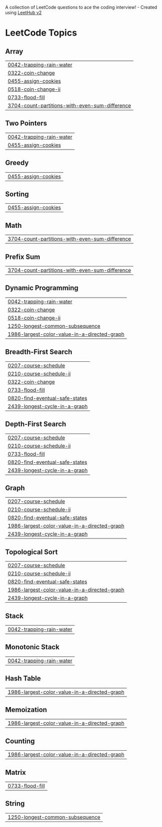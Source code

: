 A collection of LeetCode questions to ace the coding interview! - Created using [LeetHub v2](https://github.com/arunbhardwaj/LeetHub-2.0)
<!---LeetCode Topics Start-->
# LeetCode Topics
## Array
|  |
| ------- |
| [0042-trapping-rain-water](https://github.com/amansaroj9616/leetCode/tree/master/0042-trapping-rain-water) |
| [0322-coin-change](https://github.com/amansaroj9616/leetCode/tree/master/0322-coin-change) |
| [0455-assign-cookies](https://github.com/amansaroj9616/leetCode/tree/master/0455-assign-cookies) |
| [0518-coin-change-ii](https://github.com/amansaroj9616/leetCode/tree/master/0518-coin-change-ii) |
| [0733-flood-fill](https://github.com/amansaroj9616/leetCode/tree/master/0733-flood-fill) |
| [3704-count-partitions-with-even-sum-difference](https://github.com/amansaroj9616/leetCode/tree/master/3704-count-partitions-with-even-sum-difference) |
## Two Pointers
|  |
| ------- |
| [0042-trapping-rain-water](https://github.com/amansaroj9616/leetCode/tree/master/0042-trapping-rain-water) |
| [0455-assign-cookies](https://github.com/amansaroj9616/leetCode/tree/master/0455-assign-cookies) |
## Greedy
|  |
| ------- |
| [0455-assign-cookies](https://github.com/amansaroj9616/leetCode/tree/master/0455-assign-cookies) |
## Sorting
|  |
| ------- |
| [0455-assign-cookies](https://github.com/amansaroj9616/leetCode/tree/master/0455-assign-cookies) |
## Math
|  |
| ------- |
| [3704-count-partitions-with-even-sum-difference](https://github.com/amansaroj9616/leetCode/tree/master/3704-count-partitions-with-even-sum-difference) |
## Prefix Sum
|  |
| ------- |
| [3704-count-partitions-with-even-sum-difference](https://github.com/amansaroj9616/leetCode/tree/master/3704-count-partitions-with-even-sum-difference) |
## Dynamic Programming
|  |
| ------- |
| [0042-trapping-rain-water](https://github.com/amansaroj9616/leetCode/tree/master/0042-trapping-rain-water) |
| [0322-coin-change](https://github.com/amansaroj9616/leetCode/tree/master/0322-coin-change) |
| [0518-coin-change-ii](https://github.com/amansaroj9616/leetCode/tree/master/0518-coin-change-ii) |
| [1250-longest-common-subsequence](https://github.com/amansaroj9616/leetCode/tree/master/1250-longest-common-subsequence) |
| [1986-largest-color-value-in-a-directed-graph](https://github.com/amansaroj9616/leetCode/tree/master/1986-largest-color-value-in-a-directed-graph) |
## Breadth-First Search
|  |
| ------- |
| [0207-course-schedule](https://github.com/amansaroj9616/leetCode/tree/master/0207-course-schedule) |
| [0210-course-schedule-ii](https://github.com/amansaroj9616/leetCode/tree/master/0210-course-schedule-ii) |
| [0322-coin-change](https://github.com/amansaroj9616/leetCode/tree/master/0322-coin-change) |
| [0733-flood-fill](https://github.com/amansaroj9616/leetCode/tree/master/0733-flood-fill) |
| [0820-find-eventual-safe-states](https://github.com/amansaroj9616/leetCode/tree/master/0820-find-eventual-safe-states) |
| [2439-longest-cycle-in-a-graph](https://github.com/amansaroj9616/leetCode/tree/master/2439-longest-cycle-in-a-graph) |
## Depth-First Search
|  |
| ------- |
| [0207-course-schedule](https://github.com/amansaroj9616/leetCode/tree/master/0207-course-schedule) |
| [0210-course-schedule-ii](https://github.com/amansaroj9616/leetCode/tree/master/0210-course-schedule-ii) |
| [0733-flood-fill](https://github.com/amansaroj9616/leetCode/tree/master/0733-flood-fill) |
| [0820-find-eventual-safe-states](https://github.com/amansaroj9616/leetCode/tree/master/0820-find-eventual-safe-states) |
| [2439-longest-cycle-in-a-graph](https://github.com/amansaroj9616/leetCode/tree/master/2439-longest-cycle-in-a-graph) |
## Graph
|  |
| ------- |
| [0207-course-schedule](https://github.com/amansaroj9616/leetCode/tree/master/0207-course-schedule) |
| [0210-course-schedule-ii](https://github.com/amansaroj9616/leetCode/tree/master/0210-course-schedule-ii) |
| [0820-find-eventual-safe-states](https://github.com/amansaroj9616/leetCode/tree/master/0820-find-eventual-safe-states) |
| [1986-largest-color-value-in-a-directed-graph](https://github.com/amansaroj9616/leetCode/tree/master/1986-largest-color-value-in-a-directed-graph) |
| [2439-longest-cycle-in-a-graph](https://github.com/amansaroj9616/leetCode/tree/master/2439-longest-cycle-in-a-graph) |
## Topological Sort
|  |
| ------- |
| [0207-course-schedule](https://github.com/amansaroj9616/leetCode/tree/master/0207-course-schedule) |
| [0210-course-schedule-ii](https://github.com/amansaroj9616/leetCode/tree/master/0210-course-schedule-ii) |
| [0820-find-eventual-safe-states](https://github.com/amansaroj9616/leetCode/tree/master/0820-find-eventual-safe-states) |
| [1986-largest-color-value-in-a-directed-graph](https://github.com/amansaroj9616/leetCode/tree/master/1986-largest-color-value-in-a-directed-graph) |
| [2439-longest-cycle-in-a-graph](https://github.com/amansaroj9616/leetCode/tree/master/2439-longest-cycle-in-a-graph) |
## Stack
|  |
| ------- |
| [0042-trapping-rain-water](https://github.com/amansaroj9616/leetCode/tree/master/0042-trapping-rain-water) |
## Monotonic Stack
|  |
| ------- |
| [0042-trapping-rain-water](https://github.com/amansaroj9616/leetCode/tree/master/0042-trapping-rain-water) |
## Hash Table
|  |
| ------- |
| [1986-largest-color-value-in-a-directed-graph](https://github.com/amansaroj9616/leetCode/tree/master/1986-largest-color-value-in-a-directed-graph) |
## Memoization
|  |
| ------- |
| [1986-largest-color-value-in-a-directed-graph](https://github.com/amansaroj9616/leetCode/tree/master/1986-largest-color-value-in-a-directed-graph) |
## Counting
|  |
| ------- |
| [1986-largest-color-value-in-a-directed-graph](https://github.com/amansaroj9616/leetCode/tree/master/1986-largest-color-value-in-a-directed-graph) |
## Matrix
|  |
| ------- |
| [0733-flood-fill](https://github.com/amansaroj9616/leetCode/tree/master/0733-flood-fill) |
## String
|  |
| ------- |
| [1250-longest-common-subsequence](https://github.com/amansaroj9616/leetCode/tree/master/1250-longest-common-subsequence) |
<!---LeetCode Topics End-->